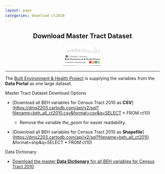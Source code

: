 ```yaml
---
layout: page
categories: download ct2010
---
```


<center>

<h2>Download Master Tract Dataset</h2>

<img src="https://raw.githubusercontent.com/beh-gis/beh-gis.github.com/master/img/beh_logo_shadow.png" alt="beh_logo" height="25%" width="25%">



</center>



---

The [Built Environment & Health Project](http://beh.columbia.edu/) is supplying the variables from the **Data Portal** as one large dataset. 

Master Tract Dataset Download Options

* [Download all BEH variables for Census Tract 2010 as **CSV**](https://dms2203.cartodb.com/api/v2/sql?filename=beh_all_ct2010.csv&format=csv&q=SELECT * FROM ct10) 
	
	* Remove the variable *the_geom* for easier readability.  

<!--REMOVE the_geom somehow--> 

* [Download all BEH variables for Census Tract 2010 as **Shapefile**](https://dms2203.cartodb.com/api/v2/sql?filename=beh_all_ct2010 &format=shp&q=SELECT * FROM ct10) 

Data Dictionary

* [Download the master **Data Dictionary** for all BEH variables for Census Tract 2010]()

